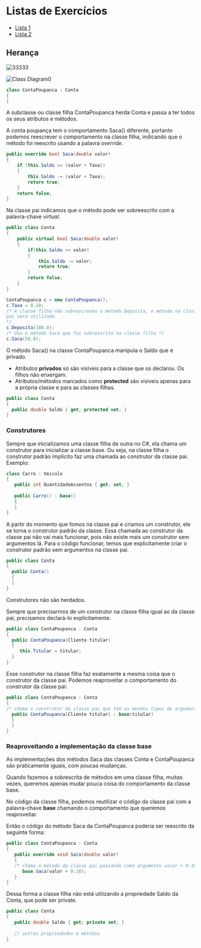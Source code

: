 # Listas de Exercícios
- [Lista 1](lista1/README.md)
- [Lista 2](lista2/README.md)

## Herança
![33333](https://user-images.githubusercontent.com/56240254/79496827-1a204f80-7ffd-11ea-871b-491904a59f5c.png)

![Class Diagram0](https://user-images.githubusercontent.com/56240254/79497452-1a6d1a80-7ffe-11ea-9bba-1e90b18b8a35.jpg)

```c#
class ContaPoupanca : Conta
{
}
```
A subclasse ou classe filha ContaPoupanca herda Conta e passa a ter todos os seus atributos e métodos.

A conta poupança tem o comportamento Saca() diferente, portanto podemos reescrever o comportamento na classe filha, indicando que o método foi reescrito usando a palavra *override*.
```c#
public override bool Saca(double valor)
{
    if (this.Saldo >= (valor + Taxa))
    {
        this.Saldo -= (valor + Taxa);
        return true;
    }
    return false;
}
```
Na classe pai indicamos que o método pode ser sobreescrito com a palavra-chave *virtual*.
```c#
public class Conta
{
    public virtual bool Saca(double valor)
    {
        if(this.Saldo >= valor)
        {
            this.Saldo -= valor;
            return true;
        }
        return false;
    }
}
```
```c#
ContaPoupanca c = new ContaPoupanca();
c.Taxa = 0.10;
/* A classe filha não sobrescreveu o método Deposita, o método na classe
pai será utilizado
*/
c.Deposita(100.0);
/* Usa o método Saca que foi sobrescrito na classe filha */
c.Saca(50.0);
```
O método Saca() na classe ContaPoupanca manipula o Saldo que é privado.

* Atributos **privados** só são visíveis para a classe que os declarou. Os filhos não enxergam.
* Atributos/métodos marcados como **protected** são visíveis apenas para a própria classe e para as classes filhas.

```c#
public class Conta
{
  public double Saldo { get; protected set; }
}
```

### Construtores

Sempre que inicializamos uma classe filha de outra no C#, ela chama um construtor para inicializar a classe base.
Ou seja, na classe filha o construtor padrão implicito faz uma chamada ao construtor da classe pai. Exemplo:

```c#
class Carro : Veiculo
{
   public int QuantidadeAssentos { get; set; }
   
   public Carro() : base()
   {
   }
}
```

A partir do momento que fomos na classe pai e criamos um construtor, ele se torna o construtor padrão da classe.
Essa chamada ao construtor da classe pai não vai mais funcionar, pois não existe mais um construtor sem argumentos lá.
Para o código funcionar, temos que explicitamente criar o construtor padrão sem argumentos na classe pai.

```c#
public class Conta
{
  public Conta()
  {
  }
}
```
Construtores não são herdados.

Sempre que precisarmos de um construtor na classe filha igual ao da classe pai, precisamos declará-lo explicitamente.

```c#
public class ContaPoupanca : Conta
{
  public ContaPoupanca(Cliente titular)
  {
     this.Titular = titular;
  }
}
```

Esse construtor na classe filha faz exatamente a mesma coisa que o construtor da classe pai.
Podemos reaproveitar o comportamento do construtor da classe pai:

```c#
public class ContaPoupanca : Conta
{
/* chama o construtor da classe pai que tem os mesmos tipos de argumentos */
  public ContaPoupanca(Cliente titular) : base(titular)
  {
  }
}
```

### Reaproveitando a implementação da classe base

As implementações dos métodos Saca das classes Conta e ContaPoupanca são praticamente iguais, com poucas mudanças.

Quando fazemos a sobrescrita de métodos em uma classe filha, muitas vezes, queremos apenas mudar pouca coisa do comportamento da classe base.

No código da classe filha, podemos reutilizar o código da classe pai com a palavra-chave **base** chamando o comportamento que queremos reaproveitar.

Então o código do método Saca da ContaPoupanca poderia ser reescrito da seguinte forma:

```c#
public class ContaPoupanca : Conta
{
   public override void Saca(double valor)
   {
   /* chama o método da classe pai passando como argumento valor + 0.10 */
      base.Saca(valor + 0.10);
   }
}
```

Dessa forma a classe filha não está utilizando a propriedade Saldo da Conta, que pode ser private.

```c#
public class Conta
{
   public double Saldo { get; private set; }
   
   // outras propriedades e métodos
}
```
